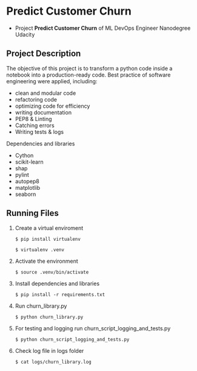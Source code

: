 # Predict Customer Churn

- Project **Predict Customer Churn** of ML DevOps Engineer Nanodegree Udacity

## Project Description

The objective of this project is to transform a python code inside a notebook into a production-ready code.
Best practice of software engineering were applied, including:
- clean and modular code
- refactoring code
- optimizing code for efficiency
- writing documentation
- PEP8 & Linting
- Catching errors
- Writing tests & logs

Dependencies and libraries
- Cython
- scikit-learn
- shap
- pylint
- autopep8
- matplotlib
- seaborn

## Running Files
1. Create a virtual enviroment

   ```
   $ pip install virtualenv
   ```
   
   ```
   $ virtualenv .venv
   ```
    
2. Activate the environment

    ```
   $ source .venv/bin/activate
   ```

3. Install dependencies and libraries

    ```
   $ pip install -r requirements.txt
   ```

4. Run churn_library.py

   ```
   $ python churn_library.py
   ```

5. For testing and logging run churn_script_logging_and_tests.py  

   ```
   $ python churn_script_logging_and_tests.py
   ```

6. Check log file in logs folder  

   ```
   $ cat logs/churn_library.log
   ```
